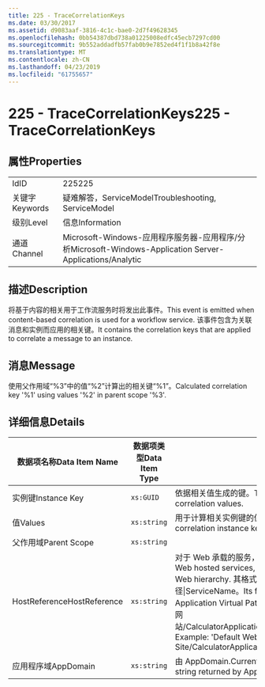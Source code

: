```yaml
---
title: 225 - TraceCorrelationKeys
ms.date: 03/30/2017
ms.assetid: d9083aaf-3816-4c1c-bae0-2d7f49628345
ms.openlocfilehash: 0bb54387dbd738a01225008edfc45ecb7297cd00
ms.sourcegitcommit: 9b552addadfb57fab0b9e7852ed4f1f1b8a42f8e
ms.translationtype: MT
ms.contentlocale: zh-CN
ms.lasthandoff: 04/23/2019
ms.locfileid: "61755657"
---
```

# <a name="225---tracecorrelationkeys"></a><span data-ttu-id="f6c46-102">225 - TraceCorrelationKeys</span><span class="sxs-lookup"><span data-stu-id="f6c46-102">225 - TraceCorrelationKeys</span></span>
## <a name="properties"></a><span data-ttu-id="f6c46-103">属性</span><span class="sxs-lookup"><span data-stu-id="f6c46-103">Properties</span></span>  
  
|||  
|-|-|  
|<span data-ttu-id="f6c46-104">Id</span><span class="sxs-lookup"><span data-stu-id="f6c46-104">ID</span></span>|<span data-ttu-id="f6c46-105">225</span><span class="sxs-lookup"><span data-stu-id="f6c46-105">225</span></span>|  
|<span data-ttu-id="f6c46-106">关键字</span><span class="sxs-lookup"><span data-stu-id="f6c46-106">Keywords</span></span>|<span data-ttu-id="f6c46-107">疑难解答，ServiceModel</span><span class="sxs-lookup"><span data-stu-id="f6c46-107">Troubleshooting, ServiceModel</span></span>|  
|<span data-ttu-id="f6c46-108">级别</span><span class="sxs-lookup"><span data-stu-id="f6c46-108">Level</span></span>|<span data-ttu-id="f6c46-109">信息</span><span class="sxs-lookup"><span data-stu-id="f6c46-109">Information</span></span>|  
|<span data-ttu-id="f6c46-110">通道</span><span class="sxs-lookup"><span data-stu-id="f6c46-110">Channel</span></span>|<span data-ttu-id="f6c46-111">Microsoft-Windows-应用程序服务器-应用程序/分析</span><span class="sxs-lookup"><span data-stu-id="f6c46-111">Microsoft-Windows-Application Server-Applications/Analytic</span></span>|  
  
## <a name="description"></a><span data-ttu-id="f6c46-112">描述</span><span class="sxs-lookup"><span data-stu-id="f6c46-112">Description</span></span>  
 <span data-ttu-id="f6c46-113">将基于内容的相关用于工作流服务时将发出此事件。</span><span class="sxs-lookup"><span data-stu-id="f6c46-113">This event is emitted when content-based correlation is used for a workflow service.</span></span> <span data-ttu-id="f6c46-114">该事件包含为关联消息和实例而应用的相关键。</span><span class="sxs-lookup"><span data-stu-id="f6c46-114">It contains the correlation keys that are applied to correlate a message to an instance.</span></span>  
  
## <a name="message"></a><span data-ttu-id="f6c46-115">消息</span><span class="sxs-lookup"><span data-stu-id="f6c46-115">Message</span></span>  
 <span data-ttu-id="f6c46-116">使用父作用域“%3”中的值“%2”计算出的相关键“%1”。</span><span class="sxs-lookup"><span data-stu-id="f6c46-116">Calculated correlation key '%1' using values '%2' in parent scope '%3'.</span></span>  
  
## <a name="details"></a><span data-ttu-id="f6c46-117">详细信息</span><span class="sxs-lookup"><span data-stu-id="f6c46-117">Details</span></span>  
  
|<span data-ttu-id="f6c46-118">数据项名称</span><span class="sxs-lookup"><span data-stu-id="f6c46-118">Data Item Name</span></span>|<span data-ttu-id="f6c46-119">数据项类型</span><span class="sxs-lookup"><span data-stu-id="f6c46-119">Data Item Type</span></span>|<span data-ttu-id="f6c46-120">描述</span><span class="sxs-lookup"><span data-stu-id="f6c46-120">Description</span></span>|  
|--------------------|--------------------|-----------------|  
|<span data-ttu-id="f6c46-121">实例键</span><span class="sxs-lookup"><span data-stu-id="f6c46-121">Instance Key</span></span>|`xs:GUID`|<span data-ttu-id="f6c46-122">依据相关值生成的键。</span><span class="sxs-lookup"><span data-stu-id="f6c46-122">The key that was generated from the correlation values.</span></span>|  
|<span data-ttu-id="f6c46-123">值</span><span class="sxs-lookup"><span data-stu-id="f6c46-123">Values</span></span>|`xs:string`|<span data-ttu-id="f6c46-124">用于计算相关实例键的值。</span><span class="sxs-lookup"><span data-stu-id="f6c46-124">The values that were used to compute the correlation instance key.</span></span>|  
|<span data-ttu-id="f6c46-125">父作用域</span><span class="sxs-lookup"><span data-stu-id="f6c46-125">Parent Scope</span></span>|`xs:string`||  
|<span data-ttu-id="f6c46-126">HostReference</span><span class="sxs-lookup"><span data-stu-id="f6c46-126">HostReference</span></span>|`xs:string`|<span data-ttu-id="f6c46-127">对于 Web 承载的服务，此字段唯一标识 Web 层次结构中的服务。</span><span class="sxs-lookup"><span data-stu-id="f6c46-127">For Web hosted services, this field uniquely identifies the service in the Web hierarchy.</span></span> <span data-ttu-id="f6c46-128">其格式定义为网站名称应用程序虚拟路径&#124;服务虚拟路径&#124;ServiceName。</span><span class="sxs-lookup"><span data-stu-id="f6c46-128">Its format is defined as 'Web Site Name Application Virtual Path&#124;Service Virtual Path&#124;ServiceName'.</span></span> <span data-ttu-id="f6c46-129">示例:默认网站/CalculatorApplication&#124;/CalculatorService.svc&#124;CalculatorService。</span><span class="sxs-lookup"><span data-stu-id="f6c46-129">Example: 'Default Web Site/CalculatorApplication&#124;/CalculatorService.svc&#124;CalculatorService'.</span></span>|  
|<span data-ttu-id="f6c46-130">应用程序域</span><span class="sxs-lookup"><span data-stu-id="f6c46-130">AppDomain</span></span>|`xs:string`|<span data-ttu-id="f6c46-131">由 AppDomain.CurrentDomain.FriendlyName 返回的字符串。</span><span class="sxs-lookup"><span data-stu-id="f6c46-131">The string returned by AppDomain.CurrentDomain.FriendlyName.</span></span>|
